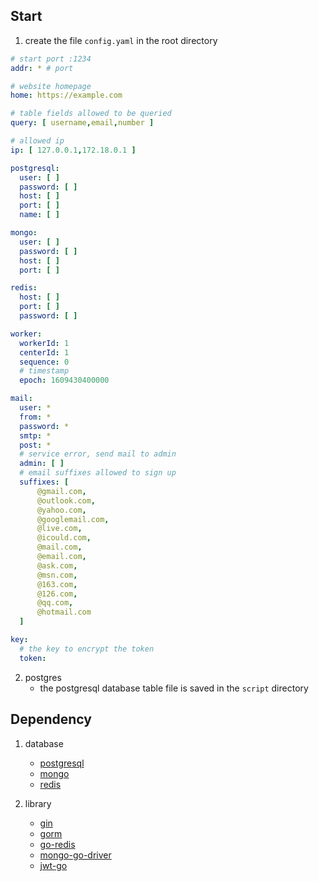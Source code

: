 ## Start

1. create the file `config.yaml` in the root directory

```yaml
# start port :1234
addr: * # port

# website homepage
home: https://example.com

# table fields allowed to be queried
query: [ username,email,number ]

# allowed ip
ip: [ 127.0.0.1,172.18.0.1 ]

postgresql:
  user: [ ]
  password: [ ]
  host: [ ]
  port: [ ]
  name: [ ]

mongo:
  user: [ ]
  password: [ ]
  host: [ ]
  port: [ ]

redis:
  host: [ ]
  port: [ ]
  password: [ ]

worker:
  workerId: 1
  centerId: 1
  sequence: 0
  # timestamp
  epoch: 1609430400000

mail:
  user: *
  from: *
  password: *
  smtp: *
  post: *
  # service error, send mail to admin
  admin: [ ]
  # email suffixes allowed to sign up
  suffixes: [
      @gmail.com,
      @outlook.com,
      @yahoo.com,
      @googlemail.com,
      @live.com,
      @icould.com,
      @mail.com,
      @email.com,
      @ask.com,
      @msn.com,
      @163.com,
      @126.com,
      @qq.com,
      @hotmail.com
  ]

key:
  # the key to encrypt the token
  token:

```

2. postgres
    * the postgresql database table file is saved in the `script` directory

## Dependency

1. database
    * [postgresql](https://www.postgresql.org/)
    * [mongo](https://www.mongodb.com/)
    * [redis](https://redis.io/)

2. library
    * [gin](https://gin-gonic.com/)
    * [gorm](https://gorm.io/)
    * [go-redis](https://redis.uptrace.dev/)
    * [mongo-go-driver](https://github.com/mongodb/mongo-go-driver)
    * [jwt-go](https://github.com/dgrijalva/jwt-go)